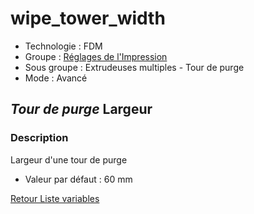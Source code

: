 # wipe_tower_width

* Technologie : FDM
* Groupe : [Réglages de l'Impression](../print_settings/print_settings.md)
* Sous groupe : Extrudeuses multiples - Tour de purge
* Mode : Avancé

## *Tour de purge* Largeur  

### Description

Largeur d'une tour de purge

* Valeur par défaut : 60 mm

[Retour Liste variables](variable_list.md)